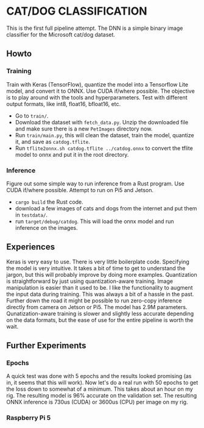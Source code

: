 # CAT/DOG CLASSIFICATION

This is the first full pipeline attempt. The DNN is a simple binary image classifier for the Microsoft cat/dog dataset.

## Howto

### Training

Train with Keras (TensorFlow), quantize the model into a Tensorflow Lite model, and convert it to ONNX. Use CUDA if/where possible. The objective is to play around with the tools and hyperparameters. Test with different output formats, like int8, float16, bfloat16, etc.

- Go to `train/`.
- Download the dataset with `fetch_data.py`. Unzip the downloaded file and make sure there is a new `PetImages` directory now.
- Run `train/main.py`, this will clean the dataset, train the model, quantize it, and save as `catdog.tflite`.
- Run `tflite2onnx.sh catdog.tflite ../catdog.onnx` to convert the tflite model to onnx and put it in the root directory.

### Inference

Figure out some simple way to run inference from a Rust program. Use CUDA if/where possible. Attempt to run on Pi5 and Jetson.

- `cargo build` the Rust code.
- download a few images of cats and dogs from the internet and put them in `testdata/`.
- run `target/debug/catdog`. This will load the onnx model and run inference on the images.

## Experiences

Keras is very easy to use. There is very little boilerplate code. Specifying the model is very intuitive. It takes a bit of time to get to understand the jargon, but this will probably improve by doing more examples. Quantization is straightforward by just using quantization-aware training. Image manipulation is easier than it used to be. I like the functionality to augment the input data during training. This was always a bit of a hassle in the past. Further down the road it might be possible to run zero-copy inference directly from camera on Jetson or Pi5. The model has 2.9M parameters. Qunatization-aware training is slower and slightly less accurate depending on the data formats, but the ease of use for the entire pipeline is worth the wait.

## Further Experiments

### Epochs

A quick test was done with 5 epochs and the results looked promising (as in, it seems that this will work). Now let's do a real run with 50 epochs to get the loss down to somewhat of a minimum. This takes about an hour on my rig. The resulting model is 96% accurate on the validation set. The resulting ONNX inference is 730us (CUDA) or 3600us (CPU) per image on my rig.

### Raspberry Pi 5

